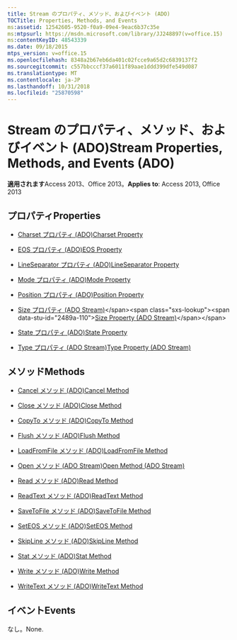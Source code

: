 ```yaml
---
title: Stream のプロパティ、メソッド、およびイベント (ADO)
TOCTitle: Properties, Methods, and Events
ms:assetid: 12542605-9520-f0a9-09e4-9eac6b37c35e
ms:mtpsurl: https://msdn.microsoft.com/library/JJ248897(v=office.15)
ms:contentKeyID: 48543339
ms.date: 09/18/2015
mtps_version: v=office.15
ms.openlocfilehash: 8348a2b67eb6da401c02fcce9a65d2c6839137f2
ms.sourcegitcommit: c557bbcccf37a6011f89aae1ddd399dfe549d087
ms.translationtype: MT
ms.contentlocale: ja-JP
ms.lasthandoff: 10/31/2018
ms.locfileid: "25870598"
---
```

# <a name="stream-properties-methods-and-events-ado"></a><span data-ttu-id="2489a-102">Stream のプロパティ、メソッド、およびイベント (ADO)</span><span class="sxs-lookup"><span data-stu-id="2489a-102">Stream Properties, Methods, and Events (ADO)</span></span>


<span data-ttu-id="2489a-103">**適用されます**Access 2013、Office 2013。</span><span class="sxs-lookup"><span data-stu-id="2489a-103">**Applies to**: Access 2013, Office 2013</span></span>

## <a name="properties"></a><span data-ttu-id="2489a-104">プロパティ</span><span class="sxs-lookup"><span data-stu-id="2489a-104">Properties</span></span>

- [<span data-ttu-id="2489a-105">Charset プロパティ (ADO)</span><span class="sxs-lookup"><span data-stu-id="2489a-105">Charset Property</span></span>](charset-property-ado.md)

- [<span data-ttu-id="2489a-106">EOS プロパティ (ADO)</span><span class="sxs-lookup"><span data-stu-id="2489a-106">EOS Property</span></span>](eos-property-ado.md)

- [<span data-ttu-id="2489a-107">LineSeparator プロパティ (ADO)</span><span class="sxs-lookup"><span data-stu-id="2489a-107">LineSeparator Property</span></span>](lineseparator-property-ado.md)

- [<span data-ttu-id="2489a-108">Mode プロパティ (ADO)</span><span class="sxs-lookup"><span data-stu-id="2489a-108">Mode Property</span></span>](mode-property-ado.md)

- [<span data-ttu-id="2489a-109">Position プロパティ (ADO)</span><span class="sxs-lookup"><span data-stu-id="2489a-109">Position Property</span></span>](position-property-ado.md)

- <span data-ttu-id="2489a-110">[Size プロパティ (ADO Stream)](https://msdn.microsoft.com/library/jj250128\(v=office.15\))</span><span class="sxs-lookup"><span data-stu-id="2489a-110">[Size Property (ADO Stream)](https://msdn.microsoft.com/library/jj250128\(v=office.15\))</span></span>

- [<span data-ttu-id="2489a-111">State プロパティ (ADO)</span><span class="sxs-lookup"><span data-stu-id="2489a-111">State Property</span></span>](state-property-ado.md)

- [<span data-ttu-id="2489a-112">Type プロパティ (ADO Stream)</span><span class="sxs-lookup"><span data-stu-id="2489a-112">Type Property (ADO Stream)</span></span>](type-property-ado-stream.md)

## <a name="methods"></a><span data-ttu-id="2489a-113">メソッド</span><span class="sxs-lookup"><span data-stu-id="2489a-113">Methods</span></span>

- [<span data-ttu-id="2489a-114">Cancel メソッド (ADO)</span><span class="sxs-lookup"><span data-stu-id="2489a-114">Cancel Method</span></span>](cancel-method-ado.md)

- [<span data-ttu-id="2489a-115">Close メソッド (ADO)</span><span class="sxs-lookup"><span data-stu-id="2489a-115">Close Method</span></span>](close-method-ado.md)

- [<span data-ttu-id="2489a-116">CopyTo メソッド (ADO)</span><span class="sxs-lookup"><span data-stu-id="2489a-116">CopyTo Method</span></span>](copyto-method-ado.md)

- [<span data-ttu-id="2489a-117">Flush メソッド (ADO)</span><span class="sxs-lookup"><span data-stu-id="2489a-117">Flush Method</span></span>](flush-method-ado.md)

- [<span data-ttu-id="2489a-118">LoadFromFile メソッド (ADO)</span><span class="sxs-lookup"><span data-stu-id="2489a-118">LoadFromFile Method</span></span>](loadfromfile-method-ado.md)

- [<span data-ttu-id="2489a-119">Open メソッド (ADO Stream)</span><span class="sxs-lookup"><span data-stu-id="2489a-119">Open Method (ADO Stream)</span></span>](open-method-ado-stream.md)

- [<span data-ttu-id="2489a-120">Read メソッド (ADO)</span><span class="sxs-lookup"><span data-stu-id="2489a-120">Read Method</span></span>](read-method-ado.md)

- [<span data-ttu-id="2489a-121">ReadText メソッド (ADO)</span><span class="sxs-lookup"><span data-stu-id="2489a-121">ReadText Method</span></span>](readtext-method-ado.md)

- [<span data-ttu-id="2489a-122">SaveToFile メソッド (ADO)</span><span class="sxs-lookup"><span data-stu-id="2489a-122">SaveToFile Method</span></span>](savetofile-method-ado.md)

- [<span data-ttu-id="2489a-123">SetEOS メソッド (ADO)</span><span class="sxs-lookup"><span data-stu-id="2489a-123">SetEOS Method</span></span>](seteos-method-ado.md)

- [<span data-ttu-id="2489a-124">SkipLine メソッド (ADO)</span><span class="sxs-lookup"><span data-stu-id="2489a-124">SkipLine Method</span></span>](skipline-method-ado.md)

- [<span data-ttu-id="2489a-125">Stat メソッド (ADO)</span><span class="sxs-lookup"><span data-stu-id="2489a-125">Stat Method</span></span>](stat-method-ado.md)

- [<span data-ttu-id="2489a-126">Write メソッド (ADO)</span><span class="sxs-lookup"><span data-stu-id="2489a-126">Write Method</span></span>](write-method-ado.md)

- [<span data-ttu-id="2489a-127">WriteText メソッド (ADO)</span><span class="sxs-lookup"><span data-stu-id="2489a-127">WriteText Method</span></span>](writetext-method-ado.md)

## <a name="events"></a><span data-ttu-id="2489a-128">イベント</span><span class="sxs-lookup"><span data-stu-id="2489a-128">Events</span></span>

<span data-ttu-id="2489a-129">なし。</span><span class="sxs-lookup"><span data-stu-id="2489a-129">None.</span></span>

